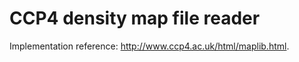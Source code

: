 CCP4 density map file reader
============================
Implementation reference: http://www.ccp4.ac.uk/html/maplib.html.